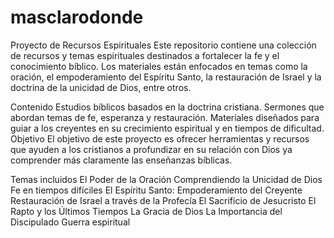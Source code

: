 # masclarodonde
Proyecto de Recursos Espirituales
Este repositorio contiene una colección de recursos y temas espirituales destinados a fortalecer la fe y el conocimiento bíblico. Los materiales están enfocados en temas como la oración, el empoderamiento del Espíritu Santo, la restauración de Israel y la doctrina de la unicidad de Dios, entre otros.

Contenido
Estudios bíblicos basados ​​en la doctrina cristiana.
Sermones que abordan temas de fe, esperanza y restauración.
Materiales diseñados para guiar a los creyentes en su crecimiento espiritual y en tiempos de dificultad.
Objetivo
El objetivo de este proyecto es ofrecer herramientas y recursos que ayuden a los cristianos a profundizar en su relación con Dios ya comprender más claramente las enseñanzas bíblicas.

Temas incluidos
El Poder de la Oración
Comprendiendo la Unicidad de Dios
Fe en tiempos difíciles
El Espíritu Santo: Empoderamiento del Creyente
Restauración de Israel a través de la Profecía
El Sacrificio de Jesucristo
El Rapto y los Últimos Tiempos
La Gracia de Dios
La Importancia del Discipulado
Guerra espiritual
